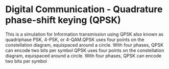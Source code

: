 # Digital Communication - Quadrature phase-shift keying (QPSK)

This is a simulation for Information transmission using QPSK also known as quadriphase PSK, 4-PSK, or 4-QAM.QPSK uses four points on the constellation diagram, equispaced around a circle. With four phases, QPSK can encode two bits per symbol
QPSK uses four points on the constellation diagram, equispaced around a circle. With four phases, QPSK can encode two bits per symbol


